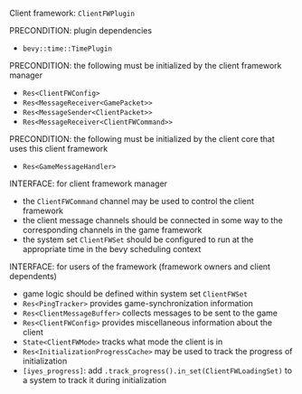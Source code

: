 Client framework: `ClientFWPlugin`

PRECONDITION: plugin dependencies
- `bevy::time::TimePlugin`

PRECONDITION: the following must be initialized by the client framework manager
- `Res<ClientFWConfig>`
- `Res<MessageReceiver<GamePacket>>`
- `Res<MessageSender<ClientPacket>>`
- `Res<MessageReceiver<ClientFWCommand>>`

PRECONDITION: the following must be initialized by the client core that uses this client framework
- `Res<GameMessageHandler>`

INTERFACE: for client framework manager
- the `ClientFWCommand` channel may be used to control the client framework
- the client message channels should be connected in some way to the corresponding channels in the game framework
- the system set `ClientFWSet` should be configured to run at the appropriate time in the bevy scheduling context

INTERFACE: for users of the framework (framework owners and client dependents)
- game logic should be defined within system set `ClientFWSet`
- `Res<PingTracker>` provides game-synchronization information
- `Res<ClientMessageBuffer>` collects messages to be sent to the game
- `Res<ClientFWConfig>` provides miscellaneous information about the client
- `State<ClientFWMode>` tracks what mode the client is in
- `Res<InitializationProgressCache>` may be used to track the progress of initialization
- `[iyes_progress]`: add `.track_progress().in_set(ClientFWLoadingSet)` to a system to track it during initialization
